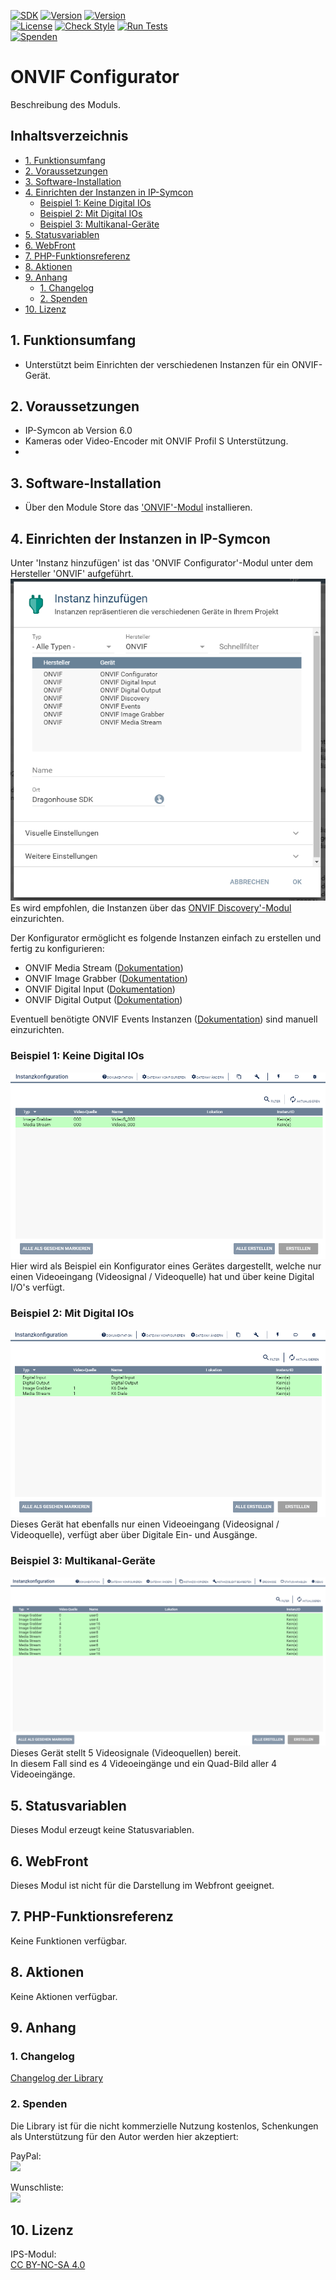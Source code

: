 [![SDK](https://img.shields.io/badge/Symcon-PHPModul-red.svg)](https://www.symcon.de/service/dokumentation/entwicklerbereich/sdk-tools/sdk-php/)
[![Version](https://img.shields.io/badge/Modul%20Version-1.20-blue.svg)](https://community.symcon.de/t/modul-onvif-profil-s-fuer-ip-kameras-und-encoder/52036)
[![Version](https://img.shields.io/badge/Symcon%20Version-6.1%20%3E-green.svg)](https://www.symcon.de/service/dokumentation/installation/migrationen/v60-v61-q1-2022/)  
[![License](https://img.shields.io/badge/License-CC%20BY--NC--SA%204.0-green.svg)](https://creativecommons.org/licenses/by-nc-sa/4.0/)
[![Check Style](https://github.com/Nall-chan/ONVIF/workflows/Check%20Style/badge.svg)](https://github.com/Nall-chan/ONVIF/actions)
[![Run Tests](https://github.com/Nall-chan/ONVIF/workflows/Run%20Tests/badge.svg)](https://github.com/Nall-chan/ONVIF/actions)  
[![Spenden](https://www.paypalobjects.com/de_DE/DE/i/btn/btn_donate_SM.gif)](#2-spenden)  

# ONVIF Configurator  <!-- omit in toc -->
Beschreibung des Moduls.

## Inhaltsverzeichnis <!-- omit in toc -->

- [1. Funktionsumfang](#1-funktionsumfang)
- [2. Voraussetzungen](#2-vorraussetzungen)
- [3. Software-Installation](#3-software-installation)
- [4. Einrichten der Instanzen in IP-Symcon](#4-einrichten-der-instanzen-in-ip-symcon)
  - [Beispiel 1: Keine Digital IOs](#beispiel-1-keine-digital-ios)
  - [Beispiel 2: Mit Digital IOs](#beispiel-2-mit-digital-ios)
  - [Beispiel 3: Multikanal-Geräte](#beispiel-3-multikanal-geräte)
- [5. Statusvariablen](#5-statusvariablen)
- [6. WebFront](#6-webfront)
- [7. PHP-Funktionsreferenz](#7-php-funktionsreferenz)
- [8. Aktionen](#8-aktionen)
- [9. Anhang](#9-anhang)
  - [1. Changelog](#1-changelog)
  - [2. Spenden](#2-spenden)
- [10. Lizenz](#10-lizenz)

## 1. Funktionsumfang

* Unterstützt beim Einrichten der verschiedenen Instanzen für ein ONVIF-Gerät.  

## 2. Voraussetzungen

* IP-Symcon ab Version 6.0
* Kameras oder Video-Encoder mit ONVIF Profil S Unterstützung.  
* 
## 3. Software-Installation

* Über den Module Store das ['ONVIF'-Modul](../README.md) installieren.  

## 4. Einrichten der Instanzen in IP-Symcon

 Unter 'Instanz hinzufügen' ist das 'ONVIF Configurator'-Modul unter dem Hersteller 'ONVIF' aufgeführt.  
 ![Module](../imgs/Module.png)  
 Es wird empfohlen, die Instanzen über das [ONVIF Discovery'-Modul](../ONVIF%20Discovery/README.md) einzurichten.  

 Der Konfigurator ermöglicht es folgende Instanzen einfach zu erstellen und fertig zu konfigurieren:

- ONVIF Media Stream ([Dokumentation](../ONVIF%20Media%20Stream/README.md))
- ONVIF Image Grabber ([Dokumentation](../ONVIF%20Image%20Grabber/README.md))
- ONVIF Digital Input ([Dokumentation](../ONVIF%20Digital%20Input/README.md))
- ONVIF Digital Output ([Dokumentation](../ONVIF%20Digital%20Output/README.md))

Eventuell benötigte ONVIF Events Instanzen ([Dokumentation](../ONVIF%20Events/README.md)) sind manuell einzurichten.  

### Beispiel 1: Keine Digital IOs   
![Config](imgs/Config1.png)  
Hier wird als Beispiel ein Konfigurator eines Gerätes dargestellt, welche nur einen Videoeingang (Videosignal / Videoquelle) hat und über keine Digital I/O's verfügt.  

### Beispiel 2: Mit Digital IOs
![Config](imgs/Config2.png)  
Dieses Gerät hat ebenfalls nur einen Videoeingang (Videosignal / Videoquelle), verfügt aber über Digitale Ein- und Ausgänge.  

### Beispiel 3: Multikanal-Geräte
![Config](imgs/Config3.png)
Dieses Gerät stellt 5 Videosignale (Videoquellen) bereit.  
In diesem Fall sind es 4 Videoeingänge und ein Quad-Bild aller 4 Videoeingänge.

## 5. Statusvariablen

Dieses Modul erzeugt keine Statusvariablen.  

## 6. WebFront

Dieses Modul ist nicht für die Darstellung im Webfront geeignet.  

## 7. PHP-Funktionsreferenz

Keine Funktionen verfügbar. 

## 8. Aktionen

Keine Aktionen verfügbar.

## 9. Anhang

### 1. Changelog

[Changelog der Library](../README.md#2-changelog)

### 2. Spenden

Die Library ist für die nicht kommerzielle Nutzung kostenlos, Schenkungen als Unterstützung für den Autor werden hier akzeptiert:  

  PayPal:  
<a href="https://www.paypal.com/donate?hosted_button_id=G2SLW2MEMQZH2" target="_blank"><img src="https://www.paypalobjects.com/de_DE/DE/i/btn/btn_donate_LG.gif" border="0" /></a>  

  Wunschliste:  
<a href="https://www.amazon.de/hz/wishlist/ls/YU4AI9AQT9F?ref_=wl_share" target="_blank"><img src="https://upload.wikimedia.org/wikipedia/commons/4/4a/Amazon_icon.svg" border="0" width="100"/></a>  

## 10. Lizenz

  IPS-Modul:  
  [CC BY-NC-SA 4.0](https://creativecommons.org/licenses/by-nc-sa/4.0/)  

